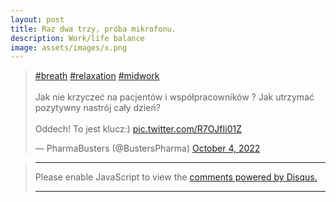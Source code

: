 ```yaml
---
layout: post
title: Raz dwa trzy, próba mikrofonu.
description: Work/life balance
image: assets/images/x.png
---
```



<blockquote class="twitter-tweet tw-align-center"><p lang="pl" dir="ltr"><a href="https://twitter.com/hashtag/breath?src=hash&amp;ref_src=twsrc%5Etfw">#breath</a> <a href="https://twitter.com/hashtag/relaxation?src=hash&amp;ref_src=twsrc%5Etfw">#relaxation</a> <a href="https://twitter.com/hashtag/midwork?src=hash&amp;ref_src=twsrc%5Etfw">#midwork</a> <br><br>Jak nie krzyczeć na pacjentów i współpracowników ? Jak utrzymać pozytywny nastrój cały dzień? <br><br>Oddech! To jest klucz:) <a href="https://t.co/R7OJfIi01Z">pic.twitter.com/R7OJfIi01Z</a></p>&mdash; PharmaBusters (@BustersPharma) <a href="https://twitter.com/BustersPharma/status/1577253495052242944?ref_src=twsrc%5Etfw">October 4, 2022</a></blockquote> <script async src="https://platform.twitter.com/widgets.js" charset="utf-8"></script> 


<blockquote> 
<hr class="major" />
		<div id="disqus_thread"></div>
<script>
    /**
    *  RECOMMENDED CONFIGURATION VARIABLES: EDIT AND UNCOMMENT THE SECTION BELOW TO INSERT DYNAMIC VALUES FROM YOUR PLATFORM OR CMS.
    *  LEARN WHY DEFINING THESE VARIABLES IS IMPORTANT: https://disqus.com/admin/universalcode/#configuration-variables    */
    /*
    var disqus_config = function () {
    this.page.url = 'https://www.pharmabusters.pl';  // Replace PAGE_URL with your page's canonical URL variable
    this.page.identifier = 'razdwatrzy'; // Replace PAGE_IDENTIFIER with your page's unique identifier variable
    };
    */
    (function() { // DON'T EDIT BELOW THIS LINE
    var d = document, s = d.createElement('script');
    s.src = 'https://pharmabusters.disqus.com/embed.js';
    s.setAttribute('data-timestamp', +new Date());
    (d.head || d.body).appendChild(s);
    })();
</script>
<noscript>Please enable JavaScript to view the <a href="https://disqus.com/?ref_noscript">comments powered by Disqus.</a></noscript>
<script id="dsq-count-scr" src="//pharmabusters.disqus.com/count.js" async></script>
<hr class="major" />
</blockquote> 

